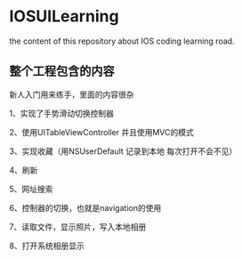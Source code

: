 # IOSUILearning
the content of this repository  about IOS coding learning road.
## 整个工程包含的内容
新人入门用来练手，里面的内容很杂

1、实现了手势滑动切换控制器

2、使用UITableViewController 并且使用MVC的模式

3、实现收藏（用NSUserDefault 记录到本地 每次打开不会不见）

4、刷新

5、网址搜索

6、控制器的切换，也就是navigation的使用

7、读取文件，显示照片，写入本地相册

8、打开系统相册显示
